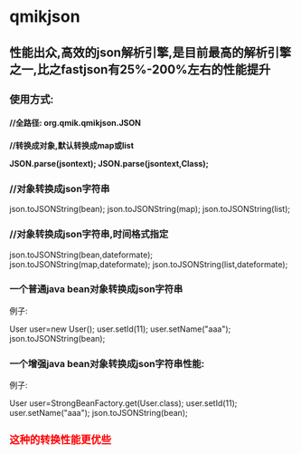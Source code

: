 qmikjson
========

<h2>性能出众,高效的json解析引擎,是目前最高的解析引擎之一,比之fastjson有25%-200%左右的性能提升</h2>

<h3 style="font-size:18px;">使用方式:</h3>
<h4>//全路径: org.qmik.qmikjson.JSON</p>
<h4>//转换成对象,默认转换成map或list</p>
JSON.parse(jsontext);
JSON.parse(jsontext,Class);

<h3>//对象转换成json字符串</h3>
json.toJSONString(bean);
json.toJSONString(map);
json.toJSONString(list);

<h3>//对象转换成json字符串,时间格式指定</h3>
json.toJSONString(bean,dateformate);
json.toJSONString(map,dateformate);
json.toJSONString(list,dateformate);

<h3>一个普通java bean对象转换成json字符串</h3>
例子:

User user=new User();
user.setId(11);
user.setName("aaa");
json.toJSONString(bean);


<h3>一个增强java bean对象转换成json字符串性能:</h3>
例子:

User user=StrongBeanFactory.get(User.class);
user.setId(11);
user.setName("aaa");
json.toJSONString(bean);

<h2 style="font-size:18px;color:red;">这种的转换性能更优些</h2>